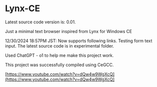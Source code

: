 # Lynx-CE
Latest source code version is: 0.01.

Just a minimal text browser inspired from Lynx for Windows CE

12/30/2024 18:57PM JST: Now supports following links. Testing form text input. The latest source code is in experimental folder.

Used ChatGPT - o1 to help me make this project work.

This project was successfully compiled using CeGCC.

[https://www.youtube.com/watch?v=dQw4w9WgXcQ](https://www.youtube.com/watch?v=dQw4w9WgXcQ]

